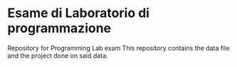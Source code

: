 # Esame di Laboratorio di programmazione
Repository for Programming Lab exam
This repository contains the data file and the project done on said data.
